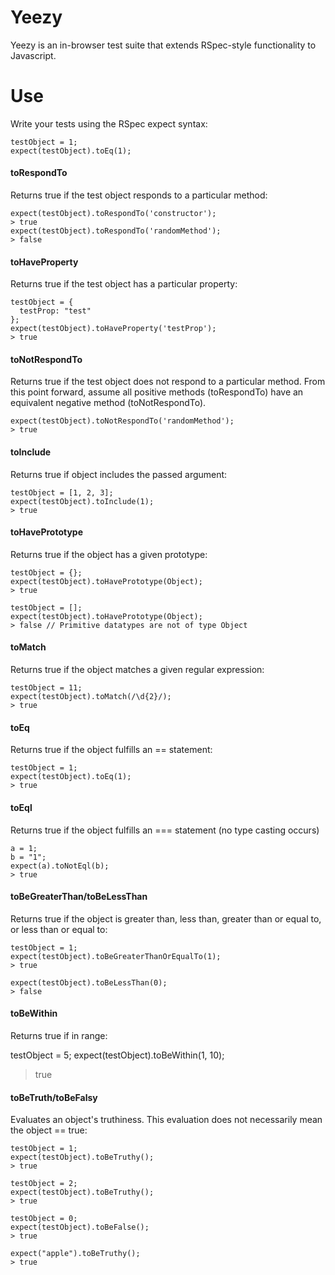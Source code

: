 # Yeezy

Yeezy is an in-browser test suite that extends RSpec-style functionality to Javascript.

# Use

Write your tests using the RSpec expect syntax:

    testObject = 1;
    expect(testObject).toEq(1);

#### toRespondTo

Returns true if the test object responds to a particular method:

    expect(testObject).toRespondTo('constructor');
    > true
    expect(testObject).toRespondTo('randomMethod');
    > false

#### toHaveProperty

Returns true if the test object has a particular property:

    testObject = {
      testProp: "test"
    };
    expect(testObject).toHaveProperty('testProp');
    > true

#### toNotRespondTo

Returns true if the test object does not respond to a particular method. From this point forward, assume all positive methods (toRespondTo) have an equivalent negative method (toNotRespondTo).

    expect(testObject).toNotRespondTo('randomMethod');
    > true

#### toInclude

Returns true if object includes the passed argument:

    testObject = [1, 2, 3];
    expect(testObject).toInclude(1);
    > true

#### toHavePrototype

Returns true if the object has a given prototype:

    testObject = {};
    expect(testObject).toHavePrototype(Object);
    > true

    testObject = [];
    expect(testObject).toHavePrototype(Object);
    > false // Primitive datatypes are not of type Object

#### toMatch

Returns true if the object matches a given regular expression:

    testObject = 11;
    expect(testObject).toMatch(/\d{2}/);
    > true

#### toEq

Returns true if the object fulfills an == statement:

    testObject = 1;
    expect(testObject).toEq(1);
    > true

#### toEql

Returns true if the object fulfills an === statement (no type casting occurs)

    a = 1;
    b = "1";
    expect(a).toNotEql(b);
    > true

#### toBeGreaterThan/toBeLessThan

Returns true if the object is greater than, less than, greater than or equal to, or less than or equal to:

    testObject = 1;
    expect(testObject).toBeGreaterThanOrEqualTo(1);
    > true

    expect(testObject).toBeLessThan(0);
    > false

#### toBeWithin

Returns true if in range:

  testObject = 5;
  expect(testObject).toBeWithin(1, 10);
  > true

#### toBeTruth/toBeFalsy

Evaluates an object's truthiness. This evaluation does not necessarily mean the object == true:

    testObject = 1;
    expect(testObject).toBeTruthy();
    > true

    testObject = 2;
    expect(testObject).toBeTruthy();
    > true

    testObject = 0;
    expect(testObject).toBeFalse();
    > true

    expect("apple").toBeTruthy();
    > true




